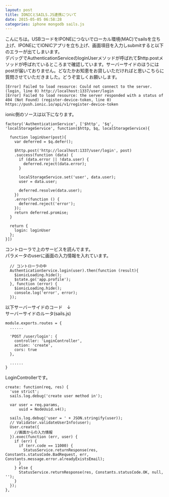 ```yaml
---
layout: post
title: IONICとSAILS.JS連携について
date: 2015-05-05 06:58:28
categories: iphone mongodb sails.js
---
```

<p>こんにちは。USBコードをIPONEにつないでローカル環境(MAC)でsailsを立ち上げ、IPONEにてIONICアプリを立ち上げ、画面項目を入力しsubmitすると以下のエラーが出てしまいます。<br>
デバッグでAuthenticationServiceのloginUserメソッドが呼ばれて$http.postメソッドが呼ばれているところまで確認しています。サーバーサイドのほうにはpostが届いておりません。どなたかお知恵をお貸しいただければと思いこちらに質問させていただきました。どうぞ宜しくお願いします。</p>

```
[Error] Failed to load resource: Could not connect to the server. (login, line 0) http://localhost:1337/user/login
[Error] Failed to load resource: the server responded with a status of 404 (Not Found) (register-device-token, line 0) https://push.ionic.io/api/v1/register-device-token
```

<p>ionic側のソースは以下になります。</p>

```
factory('AuthenticationService', ['$http', '$q', 'localStorageService', function($http, $q, localStorageService){

  function loginUser(post){
    var deferred = $q.defer();

    $http.post('http://localhost:1337/user/login', post)
    .success(function (data) {
      if (data.error || !data.user) {
        deferred.reject(data.error);
      }

      localStorageService.set('user', data.user);
      user = data.user;

      deferred.resolve(data.user);
    })
    .error(function () {
      deferred.reject('error');
    });
    return deferred.promise;
  }

  return {
    login: loginUser
  };
}])
```

<p>コントローラで上のサービスを読んでます。<br>
パラメータのuserに画面の入力情報を入れています。</p>

```
  // コントローラの中
  AuthenticationService.login(user).then(function (result){
    $ionicLoading.hide();
    $state.go('app.profile');
  }, function (error) {
    $ionicLoading.hide();
    console.log('error', error);
  });
```

<p>以下サーバーサイドのコード　↓<br>
サーバーサイドのルータ(sails.js)</p>

```
module.exports.routes = {
  ......

  'POST /user/login': {
    controller: 'LoginController',
    action: 'create',
    cors: true
  },

  ......
}
```

<p>LoginControllerです。</p>

```
create: function(req, res) {
  'use strict';
  sails.log.debug('create user method in');

  var user = req.params,
      uuid = NodeUuid.v4();

  sails.log.debug('user = ' + JSON.stringify(user));
  // Validator.validateUserInfo(user);
  User.create({
    //画面からの入力情報
  }).exec(function (err, user) {
    if (err) {
      if (err.code == 11000) {
        StatusService.returnResponse(res, Constants.statusCode.BadRequest, err, Constants.message.error.alreadyExistsEmail);
      }
    } else {
      StatusService.returnResponse(res, Constants.statusCode.OK, null, '');
    }
  });
},
```
